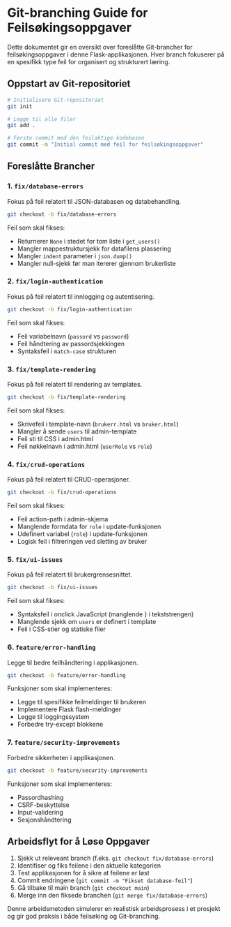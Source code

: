 # Git-branching Guide for Feilsøkingsoppgaver

Dette dokumentet gir en oversikt over foreslåtte Git-brancher for feilsøkingsoppgaver i denne Flask-applikasjonen. Hver branch fokuserer på en spesifikk type feil for organisert og strukturert læring.

## Oppstart av Git-repositoriet

```bash
# Initialisere Git-repositoriet
git init

# Legge til alle filer
git add .

# Første commit med den feilaktige kodebasen
git commit -m "Initial commit med feil for feilsøkingsoppgaver"
```

## Foreslåtte Brancher

### 1. `fix/database-errors`
Fokus på feil relatert til JSON-databasen og databehandling.

```bash
git checkout -b fix/database-errors
```

Feil som skal fikses:
- Returnerer `None` i stedet for tom liste i `get_users()`
- Mangler mappestruktursjekk for datafilens plassering
- Mangler `indent` parameter i `json.dump()`
- Mangler null-sjekk før man itererer gjennom brukerliste

### 2. `fix/login-authentication`
Fokus på feil relatert til innlogging og autentisering.

```bash
git checkout -b fix/login-authentication
```

Feil som skal fikses:
- Feil variabelnavn (`passord` vs `password`)
- Feil håndtering av passordsjekkingen
- Syntaksfeil i `match-case` strukturen

### 3. `fix/template-rendering`
Fokus på feil relatert til rendering av templates.

```bash
git checkout -b fix/template-rendering
```

Feil som skal fikses:
- Skrivefeil i template-navn (`brukerr.html` vs `bruker.html`)
- Mangler å sende `users` til admin-template
- Feil sti til CSS i admin.html
- Feil nøkkelnavn i admin.html (`userRole` vs `role`)

### 4. `fix/crud-operations`
Fokus på feil relatert til CRUD-operasjoner.

```bash
git checkout -b fix/crud-operations
```

Feil som skal fikses:
- Feil action-path i admin-skjema
- Manglende formdata for `role` i update-funksjonen
- Udefinert variabel (`role`) i update-funksjonen
- Logisk feil i filtreringen ved sletting av bruker

### 5. `fix/ui-issues`
Fokus på feil relatert til brukergrensesnittet.

```bash
git checkout -b fix/ui-issues
```

Feil som skal fikses:
- Syntaksfeil i onclick JavaScript (manglende } i tekststrengen)
- Manglende sjekk om `users` er definert i template
- Feil i CSS-stier og statiske filer

### 6. `feature/error-handling`
Legge til bedre feilhåndtering i applikasjonen.

```bash
git checkout -b feature/error-handling
```

Funksjoner som skal implementeres:
- Legge til spesifikke feilmeldinger til brukeren
- Implementere Flask flash-meldinger
- Legge til loggingssystem
- Forbedre try-except blokkene

### 7. `feature/security-improvements`
Forbedre sikkerheten i applikasjonen.

```bash
git checkout -b feature/security-improvements
```

Funksjoner som skal implementeres:
- Passordhashing
- CSRF-beskyttelse
- Input-validering
- Sesjonshåndtering

## Arbeidsflyt for å Løse Oppgaver

1. Sjekk ut releveant branch (f.eks. `git checkout fix/database-errors`)
2. Identifiser og fiks feilene i den aktuelle kategorien
3. Test applikasjonen for å sikre at feilene er løst
4. Commit endringene (`git commit -m "Fikset database-feil"`)
5. Gå tilbake til main branch (`git checkout main`)
6. Merge inn den fiksede branchen (`git merge fix/database-errors`)

Denne arbeidsmetoden simulerer en realistisk arbeidsprosess i et prosjekt og gir god praksis i både feilsøking og Git-branching.
